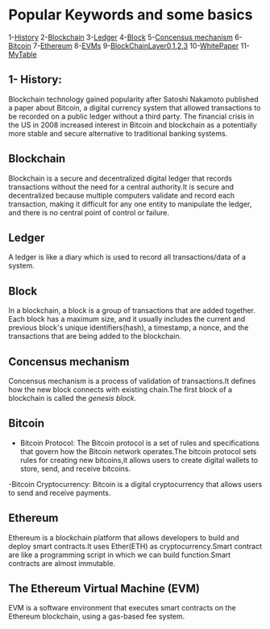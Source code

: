 # Popular Keywords and some basics 

1-[History]()
2-[Blockchain]() 
3-[Ledger]() 
4-[Block]() 
5-[Concensus mechanism]() 
6-[Bitcoin]() 
7-[Ethereum]() 
8-[EVMs]() 
9-[BlockChainLayer0,1,2,3]()
10-[WhitePaper]()
11-[MyTable]()

## 1- History:
  Blockchain technology gained popularity after Satoshi Nakamoto published a paper about Bitcoin, a digital currency system that allowed transactions to be recorded on a public ledger without a third party. The financial crisis in the US in 2008 increased interest in Bitcoin and blockchain as a potentially more stable and secure alternative to traditional banking systems.
  
## Blockchain
  Blockchain is a secure and decentralized digital ledger that records transactions without the need for a central authority.It is secure and decentralized because multiple computers validate and record each transaction, making it difficult for any one entity to manipulate the ledger, and there is no central point of control or failure.
  
## Ledger
  A ledger is like a diary which is used to record all transactions/data of a system.
  
## Block
  In a blockchain, a block is a group of transactions that are added together. Each block has a maximum size, and it usually includes the current and previous block's unique identifiers(hash), a timestamp, a nonce, and the transactions that are being added to the blockchain.
  
## Concensus mechanism
  Concensus mechanism is a process of validation of transactions.It defines how the new block connects with existing chain.The first block of a blockchain is called the *genesis block*.
  
## Bitcoin
  - Bitcoin Protocol:
                    The Bitcoin protocol is a set of rules and specifications that govern how the Bitcoin network operates.The bitcoin protocol sets rules for creating new bitcoins,it allows users to create digital wallets to store, send, and receive bitcoins.
            
  -Bitcoin Cryptocurrency:
                        Bitcoin is a digital cryptocurrency that allows users to send and receive payments.
  
## Ethereum
  Ethereum is a blockchain platform that allows developers to build and deploy smart contracts.It uses Ether(ETH) as cryptocurrency.Smart contract are like a programming script in which we can build function.Smart contracts are almost immutable.

## The Ethereum Virtual Machine (EVM) 
  EVM is a software environment that executes smart contracts on the Ethereum blockchain, using a gas-based fee system.

  
  
  
